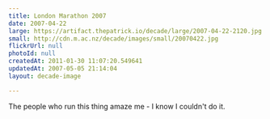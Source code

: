 ```yaml
---
title: London Marathon 2007
date: 2007-04-22
large: https://artifact.thepatrick.io/decade/large/2007-04-22-2120.jpg
small: http://cdn.m.ac.nz/decade/images/small/20070422.jpg
flickrUrl: null
photoId: null
createdAt: 2011-01-30 11:07:20.549641
updatedAt: 2007-05-05 21:14:04
layout: decade-image

---
```

The people who run this thing amaze me - I know I couldn't do it.
